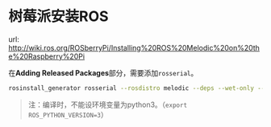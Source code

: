 # 树莓派安装ROS

url: http://wiki.ros.org/ROSberryPi/Installing%20ROS%20Melodic%20on%20the%20Raspberry%20Pi


在**Adding Released Packages**部分，需要添加`rosserial`。
```sh
rosinstall_generator rosserial --rosdistro melodic --deps --wet-only --tar > melodic-custom_ros.rosinstall
```

> 注：编译时，不能设环境变量为python3。（`export ROS_PYTHON_VERSION=3`）